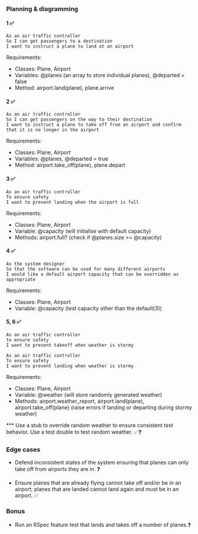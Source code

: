 ### Planning & diagramming

#### 1 ✅

```
As an air traffic controller
So I can get passengers to a destination
I want to instruct a plane to land at an airport 
```

Requirements:
- Classes: Plane, Airport
- Variables: @planes (an array to store individual planes), @departed = false
- Method: airport.land(plane), plane.arrive

#### 2 ✅

```
As an air traffic controller
So I can get passengers on the way to their destination
I want to instruct a plane to take off from an airport and confirm that it is no longer in the airport 
```

Requirements:
- Classes: Plane, Airport
- Variables: @planes, @departed = true
- Method: airport.take_off(plane), plane.depart

#### 3 ✅

```
As an air traffic controller
To ensure safety
I want to prevent landing when the airport is full
```

Requirements:
- Classes: Plane, Airport
- Variable: @capacity (will initialise with default capacity)
- Methods: airport.full? (check if @planes.size >= @capacity)

#### 4 ✅

``` 
As the system designer
So that the software can be used for many different airports
I would like a default airport capacity that can be overridden as appropriate 
```

Requirements:
- Classes: Plane, Airport
- Variable: @capacity (test capacity other than the default(3))

#### 5, 6 ✅

``` 
As an air traffic controller
to ensure safety
I want to prevent takeoff when weather is stormy
```

```
As an air traffic controller
To ensure safety
I want to prevent landing when weather is stormy
```

Requirements:
- Classes: Plane, Airport
- Variable: @weather (will store randomly generated weather)
- Methods: airport.weather_report, airport.land(plane), airport.take_off(plane) (raise errors if landing or departing during stormy weather)

*** Use a stub to override random weather to ensure consistent test behavior. Use a test double to test random weather. ✅❓

### Edge cases

- Defend inconsistent states of the system ensuring that planes can only take off from airports they are in. ❓

- Ensure planes that are already flying cannot take off and/or be in an airport; planes that are landed cannot land again and must be in an airport. ✅

### Bonus

- Run an RSpec feature test that lands and takes off a number of planes.❓
